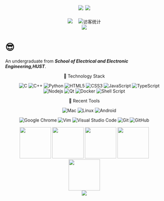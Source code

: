 <!-- dynamic typing effect 动态打字效果 -->
<h1 align="center">
    <img src= https://cdn.jsdelivr.net/gh/DawnEver/DawnEver/assets/images/icon.jpg/>
    <img src="https://readme-typing-svg.herokuapp.com/?lines=Hello%2C%20World!&center=true&size=27" />
</h1>
<!-- profile logo 个人资料徽标 -->
<div align="center">
  <a href="https://www.zhihu.com/people/ming-ji-zhao-yang"><img src="https://img.shields.io/badge/zhihu-知乎-blue" /></a>&emsp;
<!-- visitor statistics logo 访客数统计徽标 -->
  <img src="https://visitor-badge.glitch.me/badge?page_id=DawnEver" alt="访客统计" /></div>

<!-- Snake Code Contribution Map 贪吃蛇代码贡献图 -->
<div align="center"><img src="https://cdn.jsdelivr.net/gh/DawnEver/DawnEver@snake/github-contribution-grid-snake-dark.svg" /></div>

#  😎	
<!-- Self introduction 自我介绍 -->
An undergraduate from ***School of Electrical and Electronic Engineering,HUST***.

<!-- 技能徽章 skill badge -->
<div align="center" >

💪 Technology Stack

&emsp;&emsp;
![C](https://img.shields.io/badge/c-%2300599C.svg?style=flat-square&logo=c&logoColor=white)
![C++](https://img.shields.io/badge/-C++-00599C?style=flat-square&logo=c)
![Python](https://img.shields.io/badge/-Python-pink?style=flat-square&logo=Python)
![HTML5](https://img.shields.io/badge/-HTML5-E34F26?style=flat-square&logo=html5&logoColor=white)
![CSS3](https://img.shields.io/badge/-CSS3-1572B6?style=flat-square&logo=css3)
![JavaScript](https://img.shields.io/badge/-JavaScript-oringe?style=flat-square&logo=javascript)
![TypeScript](https://img.shields.io/badge/typescript-%23007ACC.svg?style=flat-square&logo=typescript&logoColor=white)
![Nodejs](https://img.shields.io/badge/-Nodejs-c0ebd?style=flat-square&logo=Node.js)
![Qt](https://img.shields.io/badge/Qt-%23217346.svg?style=style=flat-square&logo=Qt&logoColor=white)
![Docker](https://img.shields.io/badge/-Docker-FCC624?style=flat-square&logo=docker)
![Shell Script](https://img.shields.io/badge/shell_script-%4285F4.svg?style=style=flat-square&logo=gnu-bash&logoColor=white)

🧰 Recent Tools

&emsp;&emsp; 
![Mac]()
![Linux](https://img.shields.io/badge/Linux-FCC624?style=style=flat-square&logo=linux&logoColor=black)
![Android](https://img.shields.io/badge/Android-3DDC84?style=flat-square&logo=android&logoColor=white)

![Google Chrome](https://img.shields.io/badge/Chrome-4285F4?style=flat-square&logo=GoogleChrome&logoColor=white)
![Vim]()
![Visual Studio Code](https://img.shields.io/badge/-Visual%20Studio%20Code-007ACC?style=flat-square&logo=Visual%20Studio%20Code&logoColor=fff)
![Git](https://img.shields.io/badge/-Git-FCC624?style=flat-square&logo=git)
![GitHub](https://img.shields.io/badge/-GitHub-pink?style=flat-square&logo=github)

</div>

<!-- 编程工具图标 programming tool icon -->
<div align="center">
<img height="100" width="100" src="https://cdn.jsdelivr.net/gh/DawnEver/DawnEver/assets/images/html.webp">
<img height="100" width="100" src="https://cdn.jsdelivr.net/gh/DawnEver/DawnEver/assets/images/vscode.webp">
<img height="100" width="100" src="https://cdn.jsdelivr.net/gh/DawnEver/DawnEver/assets/images/python.webp">
<img height="100" width="100" src="https://cdn.jsdelivr.net/gh/DawnEver/DawnEver/assets/images/github.webp">
<img height="100" width="100" src="https://cdn.jsdelivr.net/gh/DawnEver/DawnEver/assets/images/node.webp">

</div>



<!-- 3D 代码贡献图 profile-3d-contrib -->
<div align="center" ><img src="https://cdn.jsdelivr.net/gh/DawnEver/DawnEver/profile-3d-contrib/profile-night-rainbow.svg" /></div>


</div>
